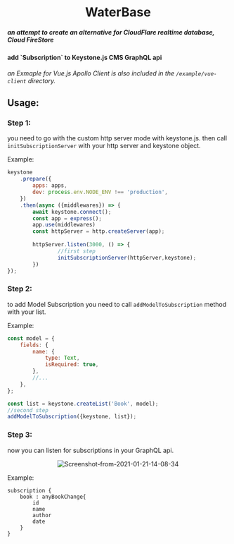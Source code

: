 <div align="center">
    <h1>WaterBase</h1>
</div>
<h5>an attempt to create an alternative for <b>CloudFlare realtime database, Cloud FireStore</b></h5>

<h4>add `Subscription` to Keystone.js CMS GraphQL api</h4>

<i>an Exmaple for Vue.js Apollo Client is also included in the `/example/vue-client` directory.</i> 

<h2>Usage:</h2>

<h3>Step 1:</h3>
 
you need to go with the custom http server mode with keystone.js.
then call `initSubscriptionServer` with your http server and keystone object.

Example:
```js
keystone
    .prepare({
        apps: apps,
        dev: process.env.NODE_ENV !== 'production',
    })
    .then(async ({middlewares}) => {
        await keystone.connect();
        const app = express();
        app.use(middlewares)
        const httpServer = http.createServer(app);
        
        httpServer.listen(3000, () => {
                //first step
                initSubscriptionServer(httpServer,keystone);
        })
});
```
<h3>Step 2:</h3>

to add Model Subscription you need to call `addModelToSubscription` method with your list.

Example:
```js
const model = {
    fields: {
        name: {
            type: Text,
            isRequired: true,
        },
        //...
    },
};

const list = keystone.createList('Book', model);
//second step
addModelToSubscription({keystone, list});
```

<h3>Step 3:</h3>

now you can listen for subscriptions in your GraphQL api.

<div align="center"><img src="https://i.ibb.co/bsnFDLq/Screenshot-from-2021-01-21-14-08-34.png" alt="Screenshot-from-2021-01-21-14-08-34" border="0"></div>


Example:
```
subscription {
    book : anyBookChange{
        id
        name
        author
        date
    }
}
```
